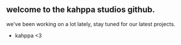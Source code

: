 ## welcome to the kahppa studios github.
we've been working on a lot lately, stay tuned for our latest projects.

- kahppa <3
